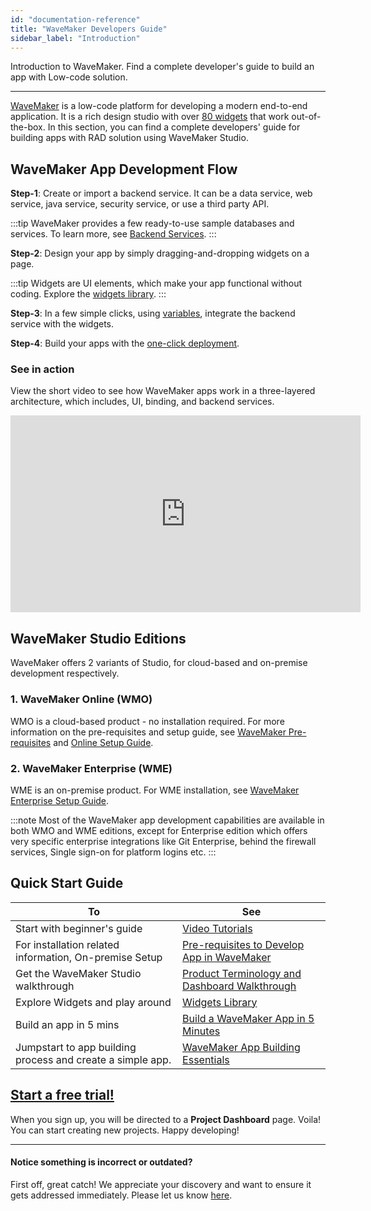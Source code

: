 ```yaml
---
id: "documentation-reference"
title: "WaveMaker Developers Guide"
sidebar_label: "Introduction"
---
```

Introduction to WaveMaker. Find a complete developer's guide to build an app with Low-code solution.

---
[WaveMaker](https://www.wavemaker.com/) is a low-code platform for developing a modern end-to-end application. It is a rich design studio with over [80 widgets](/learn/app-development/widgets/widget-library) that work out-of-the-box. In this section, you can find a complete developers' guide for building apps with RAD solution using WaveMaker Studio.

## WaveMaker App Development Flow 

**Step-1**: Create or import a backend service. It can be a data service, web service, java service, security service, or use a third party API.  

:::tip
WaveMaker provides a few ready-to-use sample databases and services. To learn more, see [Backend Services](/learn/app-development/services/creating-backend-services).
:::

**Step-2**: Design your app by simply dragging-and-dropping widgets on a page. 

:::tip
Widgets are UI elements, which make your app functional without coding. Explore the [widgets library](/learn/app-development/widgets/widget-library). 
:::

**Step-3**: In a few simple clicks, using [variables](/learn/app-development/variables/variables), integrate the backend service with the widgets. 

**Step-4**: Build your apps with the [one-click deployment](/learn/app-development/deployment/one-click-deployment/). 

### See in action 
  
View the short video to see how WaveMaker apps work in a three-layered architecture, which includes, UI, binding, and backend services.  

<iframe width="560" height="315" src="https://www.youtube.com/embed/videoseries?list=PLNlIJ337WpsjTAfNsPE-16_jaNEEJW-5L" frameborder="0" allow="autoplay; encrypted-media" allowfullscreen="allowfullscreen"></iframe>

## WaveMaker Studio Editions
WaveMaker offers 2 variants of Studio, for cloud-based and on-premise development respectively.
### 1. WaveMaker Online (WMO)
WMO is a cloud-based product - no installation required. For more information on the pre-requisites and setup guide, see [WaveMaker Pre-requisites](/learn/app-development/wavemaker-overview/pre-requisites) and [Online Setup Guide](/learn/wmo-setup).

### 2. WaveMaker Enterprise (WME)
WME is an on-premise product. For WME installation, see [WaveMaker Enterprise Setup Guide](/learn/on-premise/welcome).

:::note
Most of the WaveMaker app development capabilities are available in both WMO and WME editions, except for Enterprise edition which offers very specific enterprise integrations like Git Enterprise, behind the firewall services, Single sign-on for platform logins etc.
:::

## Quick Start Guide

| To                                                         | See                                                                                                                       |
| ---------------------------------------------------------- | ------------------------------------------------------------------------------------------------------------------------- |
| Start with beginner's guide                                | [Video Tutorials](/learn/tutorials)                                                                                       |
| For installation related information, On-premise Setup     | [Pre-requisites to Develop App in WaveMaker](/learn/app-development/wavemaker-overview/pre-requisites)                    |
| Get the WaveMaker Studio walkthrough                       | [Product Terminology and Dashboard Walkthrough](/learn/app-development/wavemaker-overview/product-walkthrough)            |
| Explore Widgets and play around                            | [Widgets Library](/learn/app-development/widgets/widget-library)                                                          |
| Build an app in 5 mins                                     | [Build a WaveMaker App in 5 Minutes](https://www.youtube.com/watch?list=PLNlIJ337WpshRs-8eCubDm2vilhsloiqs&v=tLjGGJbrZ2Q) |
| Jumpstart to app building process and create a simple app. | [WaveMaker App Building Essentials](/learn/jump-start/jump-start-app-essentials/)                                         |


## [Start a free trial!](https://www.wavemaker.com/get-started/)
When you sign up, you will be directed to a **Project Dashboard** page. Voila! You can start creating new projects. Happy developing! 

---
#### Notice something is incorrect or outdated?
First off, great catch! We appreciate your discovery and want to ensure it gets addressed immediately. Please let us know [here](https://github.com/wavemaker/docs/issues/new).

